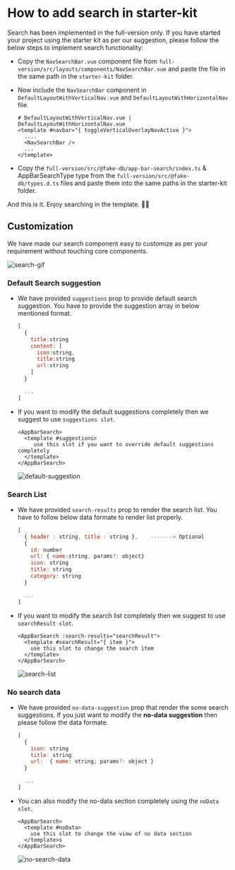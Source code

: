 # How to add search in starter-kit

Search has been implemented in the full-version only. If you have started your project using the starter kit as per our suggestion, please follow the below steps to implement search functionality:

- Copy the `NavSearchBar.vue` component file from `full-version/src/layouts/components/NavSearchBar.vue` and paste the file in the same path in the `starter-kit` folder.
- Now include the `NavSearchBar` component in `DefaultLayoutWithVerticalNav.vue` and `DefaultLayoutWithHorizontalNav` file.

  ```vue
  # DefaultLayoutWithVerticalNav.vue | DefaultLayoutWithHorizontalNav.vue
  <template #navbar="{ toggleVerticalOverlayNavActive }">
    ....
    <NavSearchBar />
    ... 
  </template>
  ```

- Copy the `full-version/src/@fake-db/app-bar-search/index.ts` & AppBarSearchType type from the `full-version/src/@fake-db/types.d.ts` files and paste them into the same paths in the starter-kit folder.

And this is it. Enjoy searching in the template. 🎉🥳

## Customization

We have made our search component easy to customize as per your requirement without touching core components.

<img :src="$withBase('/images/code-examples/article/search.gif')" alt="search-gif">

### Default Search suggestion

- We have provided `suggestions` prop to provide default search suggestion. You have to provide the suggestion array in below mentioned format.

  ```js
  [
    {
      title:string
      content: [
        icon:string,
        title:string
        url:string
      ]
    }

    ...
  ]
  ```

- If you want to modify the default suggestions completely then we suggest to use `suggestions slot`.

  ```vue
  <AppBarSearch>
    <template #suggestions>
       use this slot if you want to override default suggestions completely
    </template>
  </AppBarSearch>
  ```

  <img :src="$withBase('/images/code-examples/article/default-suggestions.png')" alt="default-suggestion">

### Search List

- We have provided `search-results` prop to render the search list. You have to follow below data formate to render list properly.

  ```js
  [
    { header : string, title : string },    -------> Optional
    {
      id: number
      url: { name:string, params?: object}
      icon: string
      title: string
      category: string
    }

    ...
  ]
  ```

- If you want to modify the search list completely then we suggest to use `searchResult slot`.

  ```vue
  <AppBarSearch :search-results="searchResult">
    <template #searchResult="{ item }">
      use this slot to change the search item
    </template>
  </AppBarSearch>
  ```

  <img :src="$withBase('/images/code-examples/article/search-list.png')" alt="search-list">

### No search data

- We have provided `no-data-suggestion` prop that render the some search suggestions. If you just want to modify the **no-data suggestion** then please follow the data formate.

  ```js
  [
    {
      icon: string
      title: string
      url:  { name: string; params?: object }
    }

    ...
  ]
  ```

- You can also modify the no-data section completely using the `noData slot`.

  ```vue
  <AppBarSearch>
    <template #noData>
      use this slot to change the view of no data section
    </template>s
  </AppBarSearch>
  ```

  <img :src="$withBase('/images/code-examples/article/no-search-data.png')" alt="no-search-data">
